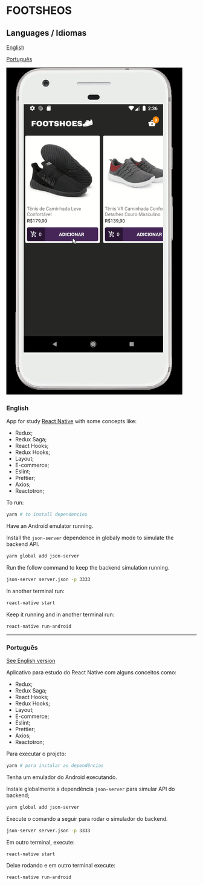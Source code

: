 
# FOOTSHEOS

## Languages / Idiomas

[English](#English)

[Português](#Português)

![Readme Image](./readme-img.gif)


### English

App for study [React Native](https://facebook.github.io/react-native/) with some concepts like:

* Redux;
* Redux Saga;
* React Hooks;
* Redux Hooks;
* Layout;
* E-commerce;
* Eslint;
* Prettier;
* Axios;
* Reactotron;

To run:

```sh
yarn # to install dependencies
```

Have an Android emulator running.

Install the `json-server` dependence in globaly mode to simulate the backend API.

```sh
yarn global add json-server
```

Run the follow command to keep the backend simulation running.

```sh
json-server server.json -p 3333
```

In another terminal run:

```sh
react-native start
```

Keep it running and in another terminal run:

```sh
react-native run-android
```

___

### Português
[See English version](#English)

Aplicativo para estudo do React Native com alguns conceitos como:

* Redux;
* Redux Saga;
* React Hooks;
* Redux Hooks;
* Layout;
* E-commerce;
* Eslint;
* Prettier;
* Axios;
* Reactotron;

Para executar o projeto:

```sh
yarn # para instalar as dependências
```

Tenha um emulador do Android executando.

Instale globalmente a dependência `json-server` para simular API  do backend;

```sh
yarn global add json-server
```

Execute o comando a seguir para rodar o simulador do backend.

```sh
json-server server.json -p 3333
```

Em outro terminal, execute:

```sh
react-native start
```

Deixe rodando e em outro terminal execute:

```sh
react-native run-android
```
